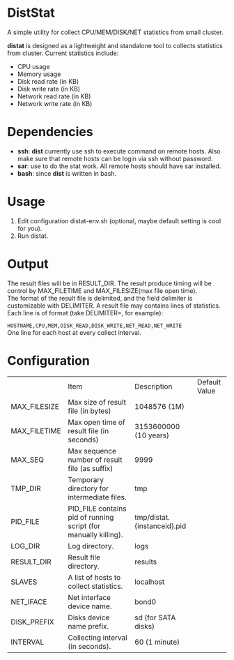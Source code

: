 DistStat
========

A simple utility for collect CPU/MEM/DISK/NET statistics from small cluster.

<b>distat</b> is designed as a lightweight and standalone tool to collects statistics 
from cluster. Current statistics include:
<ul>
    <li>CPU usage</li>
    <li>Memory usage</li>
    <li>Disk read rate (in KB)</li>
    <li>Disk write rate (in KB)</li>
    <li>Network read rate (in KB)</li>
    <li>Network write rate (in KB)</li>
</ul> 

Dependencies
============
<ul>
    <li><b>ssh</b>: <b>dist</b> currently use ssh to execute command on remote hosts.
             Also make sure that remote hosts can be login via ssh without password.</li>
    <li><b>sar</b>: use to do the stat work. All remote hosts should have sar installed.</li>
    <li><b>bash</b>: since <b>dist</b> is written in bash.</li>
    
</ul>

Usage
=====

<ol>
    <li>Edit configuration distat-env.sh (optional, maybe default setting is cool for you).</li>
    <li>Run distat.</li>
</ol>

Output
======
The result files will be in RESULT_DIR. The result produce timing will be control by 
MAX_FILETIME and MAX_FILESIZE(max file open time).<br/>
The format of the result file is delimited, and the field delimiter is customizable
with DELIMITER. A result file may contains lines of statistics. Each line is of format
(take DELIMITER=, for example):<br/>
<code>
HOSTNAME,CPU,MEM,DISK_READ,DISK_WRITE,NET_READ,NET_WRITE
</code>
<br/>
One line for each host at every collect interval.<br/>

Configuration
=============
<table>
    <th>
        <td>Item</td>
        <td>Description</td>
        <td>Default Value</td>
    </th>
    <tr>
        <td>MAX_FILESIZE</td>
        <td>Max size of result file (in bytes)</td>
        <td>1048576 (1M)</td>
    </tr>
    <tr>
        <td>MAX_FILETIME</td>
        <td>Max open time of result file (in seconds)</td>
        <td>3153600000 (10 years)</td>
    </tr>
    <tr>
        <td>MAX_SEQ</td>
        <td>Max sequence number of result file (as suffix)</td>
        <td>9999</td>
    </tr>
    <tr>
        <td>TMP_DIR</td>
        <td>Temporary directory for intermediate files.</td>
        <td>tmp</td>
    </tr>
    <tr>
        <td>PID_FILE</td>
        <td>PID_FILE contains pid of running script (for manually killing).</td>
        <td>tmp/distat.{instanceid}.pid</td>
    </tr>
    <tr>
        <td>LOG_DIR</td>
        <td>Log directory.</td>
        <td>logs</td>
    </tr>
    <tr>
        <td>RESULT_DIR</td>
        <td>Result file directory.</td>
        <td>results</td>
    </tr>
    <tr>
        <td>SLAVES</td>
        <td>A list of hosts to collect statistics.</td>
        <td>localhost</td>
    </tr>
    <tr>
        <td>NET_IFACE</td>
        <td>Net interface device name.</td>
        <td>bond0</td>
    </tr>
    <tr>
        <td>DISK_PREFIX</td>
        <td>Disks device name prefix.</td>
        <td>sd (for SATA disks)</td>
    </tr>
    <tr>
        <td>INTERVAL</td>
        <td>Collecting interval (in seconds).</td>
        <td>60 (1 minute)</td>
    </tr>
</table>
